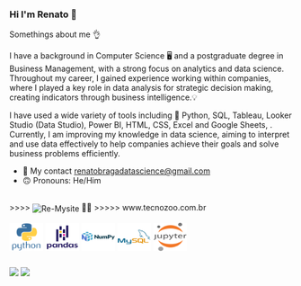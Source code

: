 ### Hi I'm Renato 🖖

Somethings about me 👌

I have a background in Computer Science 🖥️ and a postgraduate degree in Business Management, with a strong focus on analytics and data science. Throughout my career, I gained experience working within companies, where I played a key role in data analysis for strategic decision making, creating indicators through business intelligence.💡

I have used a wide variety of tools including 🐍 Python, SQL, Tableau, Looker Studio (Data Studio), Power BI, HTML, CSS, Excel and Google Sheets, . Currently, I am improving my knowledge in data science, aiming to interpret and use data effectively to help companies achieve their goals and solve business problems efficiently.

- 📧 My contact renatobragadatascience@gmail.com
- 🙃 Pronouns: He/Him


<div style="display: inline_block"><br>
>>>> <img align="center" alt="Re-Mysite" height="50" width="150" src="https://img.shields.io/badge/website-000000?style=for-the-badge&logo=About.me&logoColor=white"> 👨‍💻 >>>>> www.tecnozoo.com.br
</div>
<div style="display: inline_block"><br>
  <img align="center" alt="Re-Python" height="50" width="60" src="https://raw.githubusercontent.com/reguitads/reguitads/main/icons/python-original-wordmark.svg">
  <img align="center" alt="Re-Pandas" height="50" width="60" src="https://raw.githubusercontent.com/reguitads/reguitads/main/icons/pandas-original-wordmark.svg">
  <img align="center" alt="Re-Numpy" height="50" width="60" src="https://raw.githubusercontent.com/reguitads/reguitads/main/icons/numpy-original-wordmark.svg">
  <img align="center" alt="Re-Mysql" height="50" width="60" src="https://raw.githubusercontent.com/reguitads/reguitads/main/icons/mysql-original-wordmark.svg">
  <img align="center" alt="Re-Jupyter" height="50" width="60" src="https://raw.githubusercontent.com/reguitads/reguitads/main/icons/jupyter-original-wordmark.svg"> 
</div>
  
  ##
 
<div> 
  <a href="https://www.youtube.com/@tecnozoo5454" target="_blank"><img src="https://img.shields.io/badge/YouTube-FF0000?style=for-the-badge&logo=youtube&logoColor=white" target="_blank"></a>
  <a href="https://www.linkedin.com/in/renato-braga-b9713037/" target="_blank"><img src="https://img.shields.io/badge/-LinkedIn-%230077B5?style=for-the-badge&logo=linkedin&logoColor=white" target="_blank"></a>   
</div>
